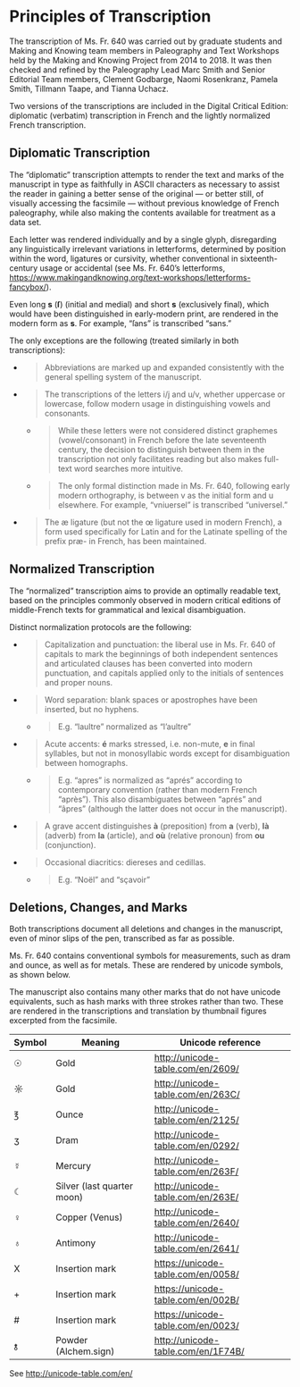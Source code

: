# Principles of Transcription 

The transcription of Ms. Fr. 640 was carried out by graduate students
and Making and Knowing team members in Paleography and Text Workshops
held by the Making and Knowing Project from 2014 to 2018. It was then
checked and refined by the Paleography Lead Marc Smith and Senior
Editorial Team members, Clement Godbarge, Naomi Rosenkranz, Pamela
Smith, Tillmann Taape, and Tianna Uchacz.

Two versions of the transcriptions are included in the Digital Critical
Edition: diplomatic (verbatim) transcription in French and the lightly
normalized French transcription.

## Diplomatic Transcription

The “diplomatic” transcription attempts to render the text and marks of
the manuscript in type as faithfully in ASCII characters as necessary to
assist the reader in gaining a better sense of the original — or better
still, of visually accessing the facsimile — without previous knowledge
of French paleography, while also making the contents available for
treatment as a data set.

Each letter was rendered individually and by a single glyph,
disregarding any linguistically irrelevant variations in letterforms,
determined by position within the word, ligatures or cursivity, whether
conventional in sixteenth-century usage or accidental (see Ms. Fr. 640’s
letterforms,
<https://www.makingandknowing.org/text-workshops/letterforms-fancybox/>).

Even long **s** (**ſ**) (initial and medial) and short **s** (exclusively
final), which would have been distinguished in early-modern print, are
rendered in the modern form as **s**. For example, “ſans” is transcribed
“sans.”

The only exceptions are the following (treated similarly in both
transcriptions):

  - > Abbreviations are marked up and expanded consistently with the
    > general spelling system of the manuscript.

  - > The transcriptions of the letters i/j and u/v, whether uppercase
    > or lowercase, follow modern usage in distinguishing vowels and
    > consonants.
    
      - > While these letters were not considered distinct graphemes
        > (vowel/consonant) in French before the late seventeenth
        > century, the decision to distinguish between them in the
        > transcription not only facilitates reading but also makes
        > full-text word searches more intuitive.
    
      - > The only formal distinction made in Ms. Fr. 640, following
        > early modern orthography, is between v as the initial form and
        > u elsewhere. For example, “vniuersel” is transcribed
        > “universel.”

  - > The æ ligature (but not the œ ligature used in modern French), a
    > form used specifically for Latin and for the Latinate spelling of
    > the prefix præ- in French, has been maintained.

## Normalized Transcription

The “normalized” transcription aims to provide an optimally readable
text, based on the principles commonly observed in modern critical
editions of middle-French texts for grammatical and lexical
disambiguation.

Distinct normalization protocols are the following:

  - > Capitalization and punctuation: the liberal use in Ms. Fr. 640 of
    > capitals to mark the beginnings of both independent sentences and
    > articulated clauses has been converted into modern punctuation,
    > and capitals applied only to the initials of sentences and proper
    > nouns.

  - > Word separation: blank spaces or apostrophes have been inserted,
    > but no hyphens.
    
      - > E.g. “laultre” normalized as “l’aultre”

<!-- end list -->

  - > Acute accents: **é** marks stressed, i.e. non-mute, **e** in final
    > syllables, but not in monosyllabic words except for disambiguation
    > between homographs.
    
      - > E.g. “apres” is normalized as “aprés” according to
        > contemporary convention (rather than modern French “après”).
        > This also disambiguates between “aprés” and “âpres” (although
        > the latter does not occur in the manuscript).

<!-- end list -->

  - > A grave accent distinguishes **à** (preposition) from **a**
    > (verb), **là** (adverb) from **la** (article), and **où**
    > (relative pronoun) from **ou** (conjunction).

  - > Occasional diacritics: diereses and cedillas.
    
      - > E.g. “Noël” and “sçavoir”

## Deletions, Changes, and Marks

Both transcriptions document all deletions and changes in the
manuscript, even of minor slips of the pen, transcribed as far as
possible.

Ms. Fr. 640 contains conventional symbols for measurements, such as dram
and ounce, as well as for metals. These are rendered by unicode symbols,
as shown below.

The manuscript also contains many other marks that do not have unicode
equivalents, such as hash marks with three strokes rather than two.
These are rendered in the transcriptions and translation by thumbnail
figures excerpted from the
facsimile.

| **Symbol** | **Meaning**                | **Unicode reference**                |
| ---------- | -------------------------- | ------------------------------------ |
| ☉          | Gold                       | <http://unicode-table.com/en/2609/>  |
| ☼          | Gold                       | <http://unicode-table.com/en/263C/>  |
| ℥          | Ounce                      | <http://unicode-table.com/en/2125/>  |
| ʒ          | Dram                       | <http://unicode-table.com/en/0292/>  |
| ☿          | Mercury                    | <http://unicode-table.com/en/263F/>  |
| ☾          | Silver (last quarter moon) | <http://unicode-table.com/en/263E/>  |
| ♀          | Copper (Venus)             | <http://unicode-table.com/en/2640/>  |
| ♁          | Antimony                   | <http://unicode-table.com/en/2641/>  |
| X          | Insertion mark             | <https://unicode-table.com/en/0058/> |
| \+         | Insertion mark             | <https://unicode-table.com/en/002B/> |
| \#         | Insertion mark             | <https://unicode-table.com/en/0023/> |
| 🝋          | Powder (Alchem.sign)       | <http://unicode-table.com/en/1F74B/> |

See <http://unicode-table.com/en/>
